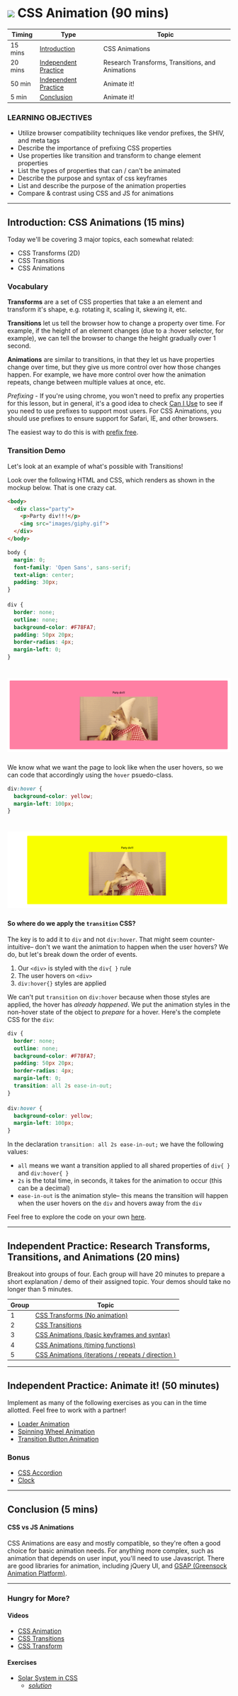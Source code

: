 # ![](https://ga-dash.s3.amazonaws.com/production/assets/logo-9f88ae6c9c3871690e33280fcf557f33.png) CSS Animation (90 mins)

| Timing | Type | Topic |
| --- | --- | --- |
| 15 mins | [Introduction](#introduction) | CSS Animations |
| 20 mins | [Independent Practice](#ind-practice-research) | Research Transforms, Transitions, and Animations |
| 50 min | [Independent Practice](#ind-practice) | Animate it! |
| 5 min | [Conclusion](#conclusion) | Animate it! |

### LEARNING OBJECTIVES
- Utilize browser compatibility techniques like vendor prefixes, the SHIV, and meta tags
- Describe the importance of prefixing CSS properties
- Use properties like transition and transform to change element properties
- List the types of properties that can / can't be animated
- Describe the purpose and syntax of css keyframes
- List and describe the purpose of the animation properties
- Compare & contrast using CSS and JS for animations

***

<a name="introduction"></a>
## Introduction: CSS Animations (15 mins)

Today we'll be covering 3 major topics, each somewhat related:
- CSS Transforms (2D)
- CSS Transitions
- CSS Animations

### Vocabulary
**Transforms** are a set of CSS properties that take a an element and transform it's shape, e.g. rotating it, scaling it, skewing it, etc.

**Transitions** let us tell the browser how to change a property over time. For example, if the height of an element changes (due to a :hover selector, for example), we can tell the browser to change the height gradually over 1 second.

**Animations** are similar to transitions, in that they let us have properties change over time, but they give us more control over how those changes happen. For example, we have more control over how the animation repeats, change between multiple values at once, etc.

*Prefixing* - If you're using chrome, you won't need to prefix any properties for this lesson, but in general, it's a good idea to check [Can I Use](http://caniuse.com/) to see if you need to use prefixes to support most users. For CSS Animations, you should use prefixes to ensure support for Safari, IE, and other browsers.

The easiest way to do this is with [prefix free](http://leaverou.github.io/prefixfree/).

### Transition Demo
Let's look at an example of what's possible with Transitions!

Look over the following HTML and CSS, which renders as shown in the mockup below. That is one crazy cat.

```html
<body>
  <div class="party">
    <p>Party div!!!</p>
    <img src="images/giphy.gif">
  </div>
</body>
```

```css
body {
  margin: 0;
  font-family: 'Open Sans', sans-serif;
  text-align: center;
  padding: 30px;
}

div {
  border: none;
  outline: none;
  background-color: #F78FA7;
  padding: 50px 20px;
  border-radius: 4px;
  margin-left: 0;
}
```

# ![transition-mockup-1](assets/transition-mockup-1.png)

We know what we want the page to look like when the user hovers, so we can code that accordingly using the `hover` psuedo-class.

```css
div:hover {
  background-color: yellow;
  margin-left: 100px;
}
```

# ![transition-mockup-2](assets/transition-mockup-2.png)

#### So where do we apply the `transition` CSS?
The key is to add it to `div` and not `div:hover`. That might seem counter-intuitive– don't we want the animation to happen when the user hovers? We do, but let's break down the order of events.

1. Our `<div>` is styled with the `div{ }` rule
2. The user hovers on `<div>`
3. `div:hover{}` styles are applied

  We can't put `transition` on `div:hover` because when those styles are applied, the hover has *already happened*. We put the animation styles in the non-hover state of the object to *prepare* for a hover. Here's the complete CSS for the `div`:

  ```css
  div {
    border: none;
    outline: none;
    background-color: #F78FA7;
    padding: 50px 20px;
    border-radius: 4px;
    margin-left: 0;
    transition: all 2s ease-in-out;
  }

  div:hover {
    background-color: yellow;
    margin-left: 100px;
  }
  ```

In the declaration `transition: all 2s ease-in-out;` we have the following values:
- `all` means we want a transition applied to all shared properties of `div{ }` and `div:hover{ }`
- `2s` is the total time, in seconds, it takes for the animation to occur (this can be a decimal)
- `ease-in-out` is the animation style– this means the transition will happen when the user hovers on the `div` and hovers away from the `div`

Feel free to explore the code on your own [here](transition-example).

***

<a name="ind-practice-research"></a>
## Independent Practice: Research Transforms, Transitions, and Animations (20 mins)
Breakout into groups of four. Each group will have 20 minutes to prepare a short explanation / demo of their assigned topic. Your demos should take no longer than 5 minutes.

| Group | Topic
| --- | --- |
| 1 | [CSS Transforms (No animation)](https://developer.mozilla.org/en-US/docs/Web/CSS/transform) |
| 2 | [CSS Transitions](https://developer.mozilla.org/en-US/docs/Web/CSS/transition) |
| 3 | [CSS Animations (basic keyframes and syntax)](https://developer.mozilla.org/en-US/docs/Web/CSS/@keyframes) |
| 4 | [CSS Animations (timing functions)](https://developer.mozilla.org/en-US/docs/Web/CSS/animation-timing-function) |
| 5 | [CSS Animations (iterations / repeats / direction )](https://developer.mozilla.org/en-US/docs/Web/CSS/animation-iteration-count) |

***

<a name="ind-practice"></a>
## Independent Practice: Animate it! (50 minutes)
Implement as many of the following exercises as you can in the time allotted. Feel free to work with a partner!
- [Loader Animation](loader-animation/starter-code)
- [Spinning Wheel Animation](spinning-wheel-animation/starter-code)
- [Transition Button Animation](transition-button-animation/starter-code)


### Bonus
- [CSS Accordion](accordian-animation)
- [Clock](clock-animation)


***

<a name="conclusion"></a>
## Conclusion (5 mins)
#### CSS vs JS Animations
CSS Animations are easy and mostly compatible, so they're often a good choice for basic animation needs. For anything more complex, such as animation that depends on user input, you'll need to use Javascript. There are good libraries for animation, including jQuery UI, and [GSAP (Greensock Animation Platform)](http://greensock.com/gsap).

***

### Hungry for More?
#### Videos
- [CSS Animation](https://www.youtube.com/watch?v=9RfHG3K8U_Q&index=31&list=PLdnONIhPScST0Vy4LrIZiYKpFNoxgyH7J)
- [CSS Transitions](https://www.youtube.com/watch?v=Xu3SrQhtBqw&index=30&list=PLdnONIhPScST0Vy4LrIZiYKpFNoxgyH7J)
- [CSS Transform](https://www.youtube.com/watch?v=Gu-HBBZLyjg&index=29&list=PLdnONIhPScST0Vy4LrIZiYKpFNoxgyH7J)

#### Exercises
- [Solar System in CSS](http://neography.com/experiment/circles/solarsystem/)
  - [*solution*](http://neography.com/journal/our-solar-system-in-css3/)
